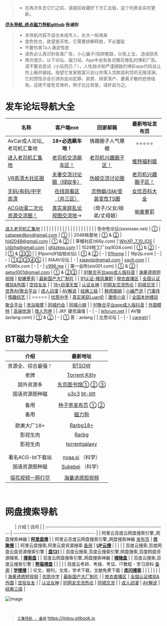 >  - 在再次失去它们之前，请提前收藏好下方汇总版，这个列表会实时更新。 


**[尽头导航_终点磁力导航github](https://jintou.gitbook.io/) 告诫你**

>  - 本导航内容不适合未成年人，长大一些再来
>   - 食色性也，欲望是天性，它需要排解释放，不必羞耻 
>   - 不要伤害Ta人满足性欲 
>   - 请务必认真识别各类广告，小心骗子/陷阱套路，以免上当， 造成损失
>   - 再次提示，以下论坛、磁力站、App中会有各式眼花缭乱的博彩广告。请不要去尝试（小玩而已？），人性弱点和严谨细致的博彩app代码会让你上瘾并输钱。指望它发家致富只会让你落入贷款高利贷的无限深渊，它的惯性亦会引诱你走向犯罪、卖房、倾家荡产、妻离子散的悲惨结局。这绝不是危言耸听，例子比比皆是，请好自为之。


# 发车论坛导航大全



| 名称                                               |                          客户端exe                           |                   回家邮箱                   |                        最新地址发布页                        |
| -------------------------------------------------- | :----------------------------------------------------------: | :------------------------------------------: | :----------------------------------------------------------: |
| AvCar成人论坛_老司机汇集地                                  |               **18+必选飙车地！**                |      情趣圈子人气爆棚                  |       ⭐⭐⭐⭐⭐        |
| [进入老司机汇集地](https://l.tell365.top/) |                [老司机交流飙车区！](https://l.tell365.top/)                |   [老司机兴趣圈子区！](https://l.tell365.top/)   |     [推特福利姬](https://l.tell365.top/)     |
| [VR高清大社区圈](https://l.tell365.top/)                                             |             [夫妻交流讨论圈（绿奴多）](https://l.tell365.top/)             |     [伪娘交流讨论圈](https://l.tell365.top/)     | [老司机兴趣圈子区！](https://l.tell365.top/) |
| [无码/有码/中字高清](https://l.tell365.top/)                                          |               [在线观看区（共三区）](https://l.tell365.top/)               | [恋物癖/SM/变装变性TS圈](https://l.tell365.top/) |    [女优百科大全](https://l.tell365.top/)    |
| [ACG动漫二次元资源交流圈！](https://l.tell365.top/)                                   | [真实家庭乱论视图交流地](https://l.tell365.top/)→ |      （母子/父女/姐弟/丈母娘）        |        [呦美萝莉](https://l.tell365.top/)              |
[进入老司机汇集地](https://l.tell365.top/) 
|                                                    |                                                              |                                              |                                                              |
|                                                    |                                                              |                                              |                                                              |
|                                                    |                                                              |                                              |                                                              |
|                                                    |                                                              |                                              |                                                              |
| 色中色论坛(sexinsex.net)                           | [①](https://www.mediafire.com/file/03bf9sek6nk5tuv/%E8%89%B2%E4%B8%AD%E8%89%B2%E5%9C%B0%E5%9D%80%E5%8F%91%E5%B8%83%E5%99%A8.rar/file) |            catspeedboy@gmail.com             |               [①](http://174.127.195.66/bbs/)                |
| 2048核基地                                         | [①](https://github.com/jtdh/luntan/files/8078873/2048.zip) & [②](https://www.mediafire.com/file/c400441xvn6qglx/2048%E6%A0%B8%E5%9F%BA%E5%9C%B0%E5%8F%91%E5%B8%83%E5%99%A8.zip/file) |              hjd2048@gmail.com               |    [①](http://50qc.com:2048/) & [②](http://26t.net:2048/)    |
| 草榴社区(t66y.com)                                 | [WinXP_7_10_IOS](https://www.mediafire.com/file/wc2ggpxg4nxyhec/%E8%8D%89%E6%A6%B4%E5%8F%91%E5%B8%83%E5%99%A8.zip/file) |               cldzhq@gmail.com               |            [gfqzkep.com](http://www.gfqzkep.com/)            |
| 1024核工厂(xp1024.com)                             | [①](https://github.com/jtdh/luntan/files/8080733/1024.zip) & [②](https://www.mediafire.com/file/iqendjdz0cjra29/1024%E6%A0%B8%E5%B7%A5%E5%8E%82%E5%8F%91%E5%B8%83%E5%99%A8.zip/file) |                      -                       | [①](http://b11.hjfgczh733.rocks/bbs2.php) & [②](http://k11.csjbzcjnr.rocks/pw/)[③](http://b11.zbwymdcjsgg.rocks/pw/html_data/3/1711/846891.html) |
| 91porn(91自拍论坛)                                 | [①](https://github.com/jtdh/luntan/files/8090010/91app.zip) &  [②](https://www.mediafire.com/file/wbcq7s94xc6vc8n/91app.zip/file) |                      -                       |          [91home](https://www.ebay.com/usr/91home)           |
| 18p2p.com                                          |                              -                               |                      -                       | [①](http://www.18board.me/)[②](http://www.18p2p.me/)[③](http://www.18p2p.info/)[④]([http://www.18board.tv](http://www.18board.tv/) )[⑤](http://www.18board.net/) |
| XIAAV论坛                                          |                              -                               |              xiaavdz@gmail.com               |               [xavlt.com](https://xavlt.com/)                |
| x1080x.com                                         |                              -                               |                      -                       |               [c996.me](https://www.c996.me/)                |
| 第一会所(sis001.com)                               | [①](https://github.com/jtdh/luntan/files/8090016/sis001.zip) &  [②](https://www.mediafire.com/file/0fxrkeqr34tpd2q/sis001.zip/file) |             geturl001@gmail.com              | [①](http://23.225.172.95/) &  [②](http://154.84.5.235/)[③](https://gre.sislook.com/) |
| [91聚合平台app成人版抖音](https://v.hallo365.top/) |          [海量诱惑短视频](https://v.hallo365.top/)           |     [软嫩萝莉](https://v.hallo365.top/)      |         [最新国产大厂制片](https://v.hallo365.top/)          |
| [91认证-楼凤兼职](https://v.hallo365.top/)         |            [脱衣直播区](https://v.hallo365.top/)             | [全国认证楼凤&外围](https://v.hallo365.top/) |             [空投女友](https://v.hallo365.top/)              |
| [18+动漫天堂](https://v.hallo365.top/)             |             [认证女神](https://v.hallo365.top/)              |  [91网友交流热论](https://v.hallo365.top/)   |             [同城交流](https://v.hallo365.top/)              |
| [世界AV聚合平台](https://v.hallo365.top/)          |             [成人动漫](https://v.hallo365.top/)              |      [AV解说](https://v.hallo365.top/)       |             [经典三级](https://v.hallo365.top/)              |
| [魅惑御姐](https://v.hallo365.top/)                |             [小编严选](https://v.hallo365.top/)              |      [门事件](https://v.hallo365.top/)       |             [情趣综艺](https://v.hallo365.top/)              |
| ⭐⭐⭐⭐⭐                                              |             [优质中字](https://v.hallo365.top/)              |  [真实家庭Luan伦](https://v.hallo365.top/)   |             [激情小说](https://v.hallo365.top/)              |
| [全国本地楼凤聚合平台](https://v.hallo365.top/)    |             [洗浴按摩](https://v.hallo365.top/)              |     [同城约会](https://v.hallo365.top/)      |             [同城小姐](https://v.hallo365.top/)              |
| [91聚合平台app成人版抖音](https://v.hallo365.top/) |             [外围模特](https://v.hallo365.top/)              |     [高端伴游](https://v.hallo365.top/)      |             [情人包养](https://v.hallo365.top/)              |
| JKF 捷克論壇                                       |                              -                               |                      -                       |           [jkforum.net](https://www.jkforum.net/)            |
| AV狼(avlang.com)                                   | [①](https://github.com/jtdh/luntan/files/8090014/avlang.zip) &  [②](https://www.mediafire.com/file/rfvh7xpelwby9af/avlang.zip/file) |                      -                       |       [①](http://www.avlang.xyz/dizhi.php) 答：avlang        |
| 比思论坛                                           |                              -                               |                      -                       |           [caregirl](http://caregirl.net/302.html)           |


# BT磁力导航大全



|                        介绍                         |                           最新地址                           |
| :-------------------------------------------------: | :----------------------------------------------------------: |
|                 资源全、综合最强！                  |                 [BTSOW](https://btsow.com/)                  |
|                        老牌                         |       [Torrent Kitty](https://torrentkittyurl.com/tk/)       |
|                     国外资源多                      | [东京图书馆①](https://www.tokyotosho.info/)   [②](http://tokyotosho.se/)   [③](https://tokyo-tosho.net/) |
|                   国语资源图种磁                    | [u3c3](https://u3c3.cc/) [bt-btt](https://www.ebay.com/usr/bt-btt) |
|                                                     |                                                              |
|                        备用                         | [种子帝发布页](https://www.zhongzidizhi.com/)   [①](https://m.zhongziso61.xyz/)   [②](https://m.zhongziso19.xyz/) |
|                        备用                         |                [磁力狗](http://a.202089.xyz/)                |
|                                                     |                                                              |
|                     欧美大厂18+                     | [Rarbg18+](https://rarbgdata.org/torrents.php?category=2;4)  |
|                      影视生肉                       |               [Rarbg](https://rarbgdata.org/)                |
|                      影视生肉                       |          [torrentgalaxy](https://torrentgalaxy.to/)          |
|                                                     |                                                              |
|                                                     |                                                              |
|                  著名ACG-bt下载站                   |           [nyaa.si](https://nyaa.si/) （科学）            |
|                   国语资源图种磁                    |        [Sukebei](https://sukebei.nyaa.si/)  （科学）       |
|                                                     |                                                              |
| [探花视频一网打尽](https://v.hallo365.top/) |          [海量诱惑短视频](https://v.hallo365.top/)           |



&nbsp;&nbsp;&nbsp;&nbsp;&nbsp;&nbsp;&nbsp;

# 网盘搜索导航


&nbsp;&nbsp;&nbsp;&nbsp;&nbsp;&nbsp;&nbsp;
| 介绍                                                         | 访问                                      |
| :----------------------------------------------------------- | ----------------------------------------- |
| 阿里云百度云网盘搜索引擎_网盘搜索神器                        | [**阿里盘搜**](https://www.alipansou.com/)    |
| 阿里云百度云网盘搜索引擎_网盘搜索神器 [发布页](https://ujuso.xwd.pw/) | [**优聚搜**](https://jujuso.com/)         |
| 阿里云盘搜索,阿里云盘资源搜索 [备用](https://www.upyunso2.com/) | [**UP云搜**](https://www.upyunso1.com/)   |
|                                                              |                                           |
| 百度云搜索,百度网盘云盘资源搜索引擎                          | **[盘131](https://www.pan131.com/)**      |
| 百度云搜索,百度云搜索引擎,网盘搜索,百度网盘资源搜索,         | **[搜索盘](https://www.sosuopan.cn)**     |
| 百度云网盘搜索引擎_网盘搜索神器                              | **[猪猪盘](http://www.zhuzhupan.com/)**   |
| 百度云搜索,百度云搜索引擎                                    | [**熊猫搜盘**](https://www.sopandas.com/) |
|                                                              |                                           |
| 百度云考研、考级、考证、IT教程 - 学习资料  [备用](www.pansou.io) | **[学搜搜](https://www.xuesousou.com/)**  |
| 论文，期刊，文库，学术下载，文献免费下载                     | [**库问搜索**](http://www.koovin.com/)    |
|                     |    |
|                     |    |
|          [海量诱惑短视频](https://v.hallo365.top/)           |          [优质中字](https://v.hallo365.top/)          |         [最新国产大厂制片](https://v.hallo365.top/)          |
|            [脱衣直播区](https://v.hallo365.top/)             |     [全国认证楼凤&外围](https://v.hallo365.top/)      |             [空投女友](https://v.hallo365.top/)              |
|             [认证女神](https://v.hallo365.top/)              |       [91网友交流热论](https://v.hallo365.top/)       |             [同城交流](https://v.hallo365.top/)              |
|             [成人动漫](https://v.hallo365.top/)              |           [AV解说](https://v.hallo365.top/)           |             [经典三级](https://v.hallo365.top/)              |

![image](https://user-images.githubusercontent.com/99425739/159112596-125f6626-1860-406a-9845-036caa0eb34f.png)

&nbsp;&nbsp;&nbsp;&nbsp;&nbsp;&nbsp;&nbsp;


> [`汇集导航 - 备用`](https://jintou.gitbook.io) https://jintou.gitbook.io
